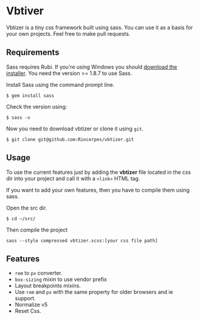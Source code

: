 # Vbtiver

Vbtizer is a tiny css framework built using sass. You can use it as a basis for your own projects. Feel free to make pull requests.

## Requirements

Sass requires Rubi. If you're using Windows you should [download the installer](http://rubyinstaller.org/). You need the version >= 1.8.7 to use Sass.

Install Sass using the command prompt line.

```
$ gem install sass
```

Check the version using:

```
$ sass -v
```

Now you need to download vbtizer or clone it using ``git``.

```
$ git clone git@github.com:Rincorpes/vbtizer.git
```

## Usage

To use the current features just by adding the **vbtizer** file located in the css dir into your project and call it with a ``<link>`` HTML tag.

If you want to add your own features, then you have to compile them using sass.

Open the src dir.

```
$ cd ~/src/
```
Then compile the project

```
sass --style compressed vbtizer.scss:[your css file path]

```

## Features

- ``rem`` to ``px`` converter.
- ``box-sizing`` mixin to use vendor prefix
- Layout breakpoints mixins.
- Use ``rem`` and ``px`` with the same property for older browsers and ie support.
- Normalize v5
- Reset Css.

